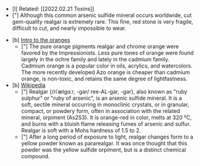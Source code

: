 - [l] Related: [[2022.02.21 Toxins]]
- ["] Although this common arsenic sulfide mineral occurs worldwide, cut gem-quality realgar is extremely rare. This fine, red stone is very fragile, difficult to cut, and nearly impossible to wear.
* [b] [Intro to the oranges](http://www.webexhibits.org/pigments/intro/oranges.html)
	* ["] The pure orange pigments realgar and chrome orange were favored by the Impressionists. Less pure tones of orange were found largely in the ochre family and lately in the cadmium family. Cadmium orange is a popular color in oils, acrylics, and watercolors. The more recently developed Azo orange is cheaper than cadmium orange, is non-toxic, and retains the same degree of lightfastness.
* [b] [Wikipedia](https://en.wikipedia.org/wiki/Realgar)
	* ["] Realgar (/riˈælɡɑːr, -ɡər/ ree-AL-gar, -⁠gər), also known as "ruby sulphur" or "ruby of arsenic", is an arsenic sulfide mineral. It is a soft, sectile mineral occurring in monoclinic crystals, or in granular, compact, or powdery form, often in association with the related mineral, orpiment (As2S3). It is orange-red in color, melts at 320 °C, and burns with a bluish flame releasing fumes of arsenic and sulfur. Realgar is soft with a Mohs hardness of 1.5 to 2.
	* ["] After a long period of exposure to light, realgar changes form to a yellow powder known as pararealgar. It was once thought that this powder was the yellow sulfide orpiment, but is a distinct chemical compound.

 